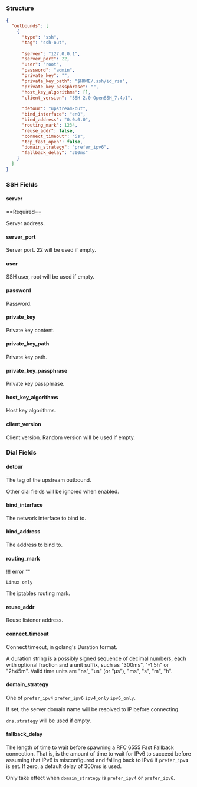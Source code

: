 ### Structure

```json
{
  "outbounds": [
    {
      "type": "ssh",
      "tag": "ssh-out",
     
      "server": "127.0.0.1",
      "server_port": 22,
      "user": "root",
      "password": "admin",
      "private_key": "",
      "private_key_path": "$HOME/.ssh/id_rsa",
      "private_key_passphrase": "",
      "host_key_algorithms": [],
      "client_version": "SSH-2.0-OpenSSH_7.4p1",
      
      "detour": "upstream-out",
      "bind_interface": "en0",
      "bind_address": "0.0.0.0",
      "routing_mark": 1234,
      "reuse_addr": false,
      "connect_timeout": "5s",
      "tcp_fast_open": false,
      "domain_strategy": "prefer_ipv6",
      "fallback_delay": "300ms"
    }
  ]
}
```

### SSH Fields

#### server

==Required==

Server address.

#### server_port

Server port. 22 will be used if empty.

#### user

SSH user, root will be used if empty.

#### password

Password.

#### private_key

Private key content.

#### private_key_path

Private key path.

#### private_key_passphrase

Private key passphrase.

#### host_key_algorithms

Host key algorithms.

#### client_version

Client version. Random version will be used if empty.

### Dial Fields

#### detour

The tag of the upstream outbound.

Other dial fields will be ignored when enabled.

#### bind_interface

The network interface to bind to.

#### bind_address

The address to bind to.

#### routing_mark

!!! error ""

    Linux only

The iptables routing mark.

#### reuse_addr

Reuse listener address.

#### connect_timeout

Connect timeout, in golang's Duration format.

A duration string is a possibly signed sequence of
decimal numbers, each with optional fraction and a unit suffix,
such as "300ms", "-1.5h" or "2h45m".
Valid time units are "ns", "us" (or "µs"), "ms", "s", "m", "h".

#### domain_strategy

One of `prefer_ipv4` `prefer_ipv6` `ipv4_only` `ipv6_only`.

If set, the server domain name will be resolved to IP before connecting.

`dns.strategy` will be used if empty.

#### fallback_delay

The length of time to wait before spawning a RFC 6555 Fast Fallback connection.
That is, is the amount of time to wait for IPv6 to succeed before assuming
that IPv6 is misconfigured and falling back to IPv4 if `prefer_ipv4` is set.
If zero, a default delay of 300ms is used.

Only take effect when `domain_strategy` is `prefer_ipv4` or `prefer_ipv6`.
